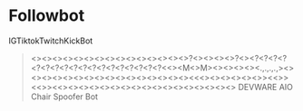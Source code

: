 # Followbot
IGTiktokTwitchKickBot




><><><><><><><><><><><><><><><>?<><><><>?<><?<?<?<?<?<?<?<?<?<?<?<?<?<?<?<?<?<?<<><M<>M><><><><><.,.,.,.,><><><><><><><><><><><><><><><><><<<><><><><><>><<>><<>><<><><><><><><><><><><><><><><><><> DEVWARE AIO Chair Spoofer Bot
